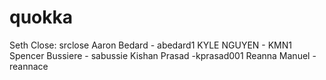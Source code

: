 # quokka

Seth Close: srclose
Aaron Bedard - abedard1
KYLE NGUYEN - KMN1
Spencer Bussiere - sabussie
Kishan Prasad -kprasad001
Reanna Manuel - reannace
